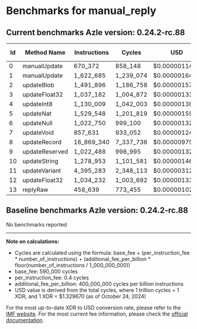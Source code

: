 # Benchmarks for manual_reply

## Current benchmarks Azle version: 0.24.2-rc.88

| Id  | Method Name    | Instructions | Cycles    | USD           | USD/Million Calls |
| --- | -------------- | ------------ | --------- | ------------- | ----------------- |
| 0   | manualUpdate   | 670_372      | 858_148   | $0.0000011411 | $1.14             |
| 1   | manualUpdate   | 1_622_685    | 1_239_074 | $0.0000016476 | $1.64             |
| 2   | updateBlob     | 1_491_896    | 1_186_758 | $0.0000015780 | $1.57             |
| 3   | updateFloat32  | 1_037_182    | 1_004_872 | $0.0000013361 | $1.33             |
| 4   | updateInt8     | 1_130_009    | 1_042_003 | $0.0000013855 | $1.38             |
| 5   | updateNat      | 1_529_548    | 1_201_819 | $0.0000015980 | $1.59             |
| 6   | updateNull     | 1_022_750    | 999_100   | $0.0000013285 | $1.32             |
| 7   | updateVoid     | 857_631      | 933_052   | $0.0000012407 | $1.24             |
| 8   | updateRecord   | 16_869_340   | 7_337_736 | $0.0000097568 | $9.75             |
| 9   | updateReserved | 1_022_488    | 998_995   | $0.0000013283 | $1.32             |
| 10  | updateString   | 1_278_953    | 1_101_581 | $0.0000014647 | $1.46             |
| 11  | updateVariant  | 4_395_283    | 2_348_113 | $0.0000031222 | $3.12             |
| 12  | updateFloat32  | 1_034_232    | 1_003_692 | $0.0000013346 | $1.33             |
| 13  | replyRaw       | 458_639      | 773_455   | $0.0000010284 | $1.02             |

## Baseline benchmarks Azle version: 0.24.2-rc.88

No benchmarks reported

---

**Note on calculations:**

-   Cycles are calculated using the formula: base_fee + (per_instruction_fee \* number_of_instructions) + (additional_fee_per_billion \* floor(number_of_instructions / 1_000_000_000))
-   base_fee: 590_000 cycles
-   per_instruction_fee: 0.4 cycles
-   additional_fee_per_billion: 400_000_000 cycles per billion instructions
-   USD value is derived from the total cycles, where 1 trillion cycles = 1 XDR, and 1 XDR = $1.329670 (as of October 24, 2024)

For the most up-to-date XDR to USD conversion rate, please refer to the [IMF website](https://www.imf.org/external/np/fin/data/rms_sdrv.aspx).
For the most current fee information, please check the [official documentation](https://internetcomputer.org/docs/current/developer-docs/gas-cost#execution).
